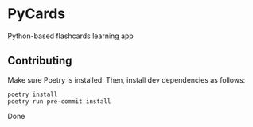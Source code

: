 # PyCards

Python-based flashcards learning app

## Contributing

Make sure Poetry is installed. Then, install dev dependencies as follows:

```shell
poetry install
poetry run pre-commit install
```

Done

